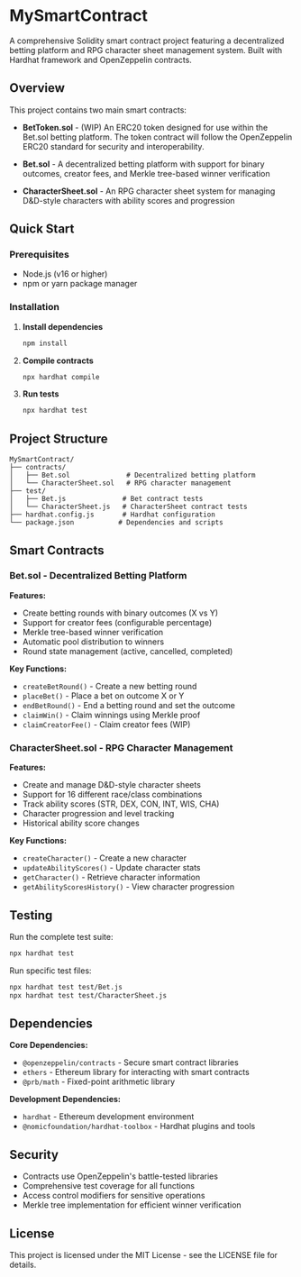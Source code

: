 # MySmartContract

A comprehensive Solidity smart contract project featuring a decentralized betting platform and RPG character sheet management system. Built with Hardhat framework and OpenZeppelin contracts.

## Overview

This project contains two main smart contracts:
- **BetToken.sol** - (WIP) An ERC20 token designed for use within the Bet.sol betting platform. The token contract will follow the OpenZeppelin ERC20 standard for security and interoperability.

- **Bet.sol** - A decentralized betting platform with support for binary outcomes, creator fees, and Merkle tree-based winner verification
- **CharacterSheet.sol** - An RPG character sheet system for managing D&D-style characters with ability scores and progression

## Quick Start

### Prerequisites

- Node.js (v16 or higher)
- npm or yarn package manager

### Installation

1. **Install dependencies**
   ```bash
   npm install
   ```

2. **Compile contracts**
   ```bash
   npx hardhat compile
   ```

3. **Run tests**
   ```bash
   npx hardhat test
   ```

## Project Structure

```
MySmartContract/
├── contracts/
│   ├── Bet.sol              # Decentralized betting platform
│   └── CharacterSheet.sol   # RPG character management
├── test/
│   ├── Bet.js              # Bet contract tests
│   └── CharacterSheet.js   # CharacterSheet contract tests
├── hardhat.config.js       # Hardhat configuration
└── package.json           # Dependencies and scripts
```

## Smart Contracts

### Bet.sol - Decentralized Betting Platform

**Features:**
- Create betting rounds with binary outcomes (X vs Y)
- Support for creator fees (configurable percentage)
- Merkle tree-based winner verification
- Automatic pool distribution to winners
- Round state management (active, cancelled, completed)

**Key Functions:**
- `createBetRound()` - Create a new betting round
- `placeBet()` - Place a bet on outcome X or Y
- `endBetRound()` - End a betting round and set the outcome
- `claimWin()` - Claim winnings using Merkle proof
- `claimCreatorFee()` - Claim creator fees (WIP)

### CharacterSheet.sol - RPG Character Management

**Features:**
- Create and manage D&D-style character sheets
- Support for 16 different race/class combinations
- Track ability scores (STR, DEX, CON, INT, WIS, CHA)
- Character progression and level tracking
- Historical ability score changes

**Key Functions:**
- `createCharacter()` - Create a new character
- `updateAbilityScores()` - Update character stats
- `getCharacter()` - Retrieve character information
- `getAbilityScoresHistory()` - View character progression

## Testing

Run the complete test suite:

```bash
npx hardhat test
```

Run specific test files:

```bash
npx hardhat test test/Bet.js
npx hardhat test test/CharacterSheet.js
```

## Dependencies

**Core Dependencies:**
- `@openzeppelin/contracts` - Secure smart contract libraries
- `ethers` - Ethereum library for interacting with smart contracts
- `@prb/math` - Fixed-point arithmetic library

**Development Dependencies:**
- `hardhat` - Ethereum development environment
- `@nomicfoundation/hardhat-toolbox` - Hardhat plugins and tools

## Security

- Contracts use OpenZeppelin's battle-tested libraries
- Comprehensive test coverage for all functions
- Access control modifiers for sensitive operations
- Merkle tree implementation for efficient winner verification

## License

This project is licensed under the MIT License - see the LICENSE file for details.

